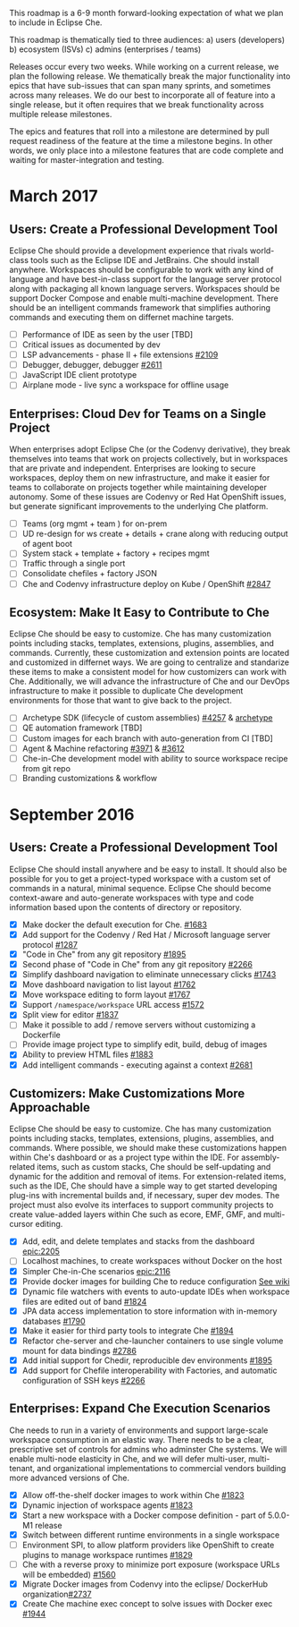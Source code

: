 This roadmap is a 6-9 month forward-looking expectation of what we plan to include in Eclipse Che. 

This roadmap is thematically tied to three audiences: 
a) users (developers) 
b) ecosystem (ISVs) 
c) admins (enterprises / teams) 

Releases occur every two weeks. While working on a current release, we plan the following release. We thematically break the major functionality into epics that have sub-issues that can span many sprints, and sometimes across many releases. We do our best to incorporate all of feature into a single release, but it often requires that we break functionality across multiple release milestones.

The epics and features that roll into a milestone are determined by pull request readiness of the feature at the time a milestone begins. In other words, we only place into a milestone features that are code complete and waiting for master-integration and testing.

# March 2017
## Users: Create a Professional Development Tool
Eclipse Che should provide a development experience that rivals world-class tools such as the Eclipse IDE and JetBrains. Che should install anywhere. Workspaces should be configurable to work with any kind of language and have best-in-class support for the language server protocol along with packaging all known language servers. Workspaces should be support Docker Compose and enable multi-machine development. There should be an intelligent commands framework that simplifies authoring commands and executing them on differnet machine targets.
- [ ] Performance of IDE as seen by the user [TBD]
- [ ] Critical issues as documented by dev 
- [ ] LSP advancements - phase II + file extensions [#2109](https://github.com/eclipse/che/issues/2109)
- [ ] Debugger, debugger, debugger [#2611](https://github.com/eclipse/che/issues/2611)
- [ ] JavaScript IDE client prototype
- [ ] Airplane mode - live sync a workspace for offline usage

## Enterprises: Cloud Dev for Teams on a Single Project
When enterprises adopt Eclipse Che (or the Codenvy derivative), they break themselves into teams that work on projects collectively, but in workspaces that are private and independent. Enterprises are looking to secure workspaces, deploy them on new infrastructure, and make it easier for teams to collaborate on projects together while maintaining developer autonomy. Some of these issues are Codenvy or Red Hat OpenShift issues, but generate significant improvements to the underlying Che platform.
- [ ] Teams (org mgmt + team ) for on-prem
- [ ] UD re-design for ws create + details + crane along with reducing output of agent boot
- [ ] System stack + template + factory + recipes mgmt
- [ ] Traffic through a single port
- [ ] Consolidate chefiles + factory JSON 
- [ ] Che and Codenvy infrastructure deploy on Kube / OpenShift [#2847](https://github.com/eclipse/che/issues/2847)
 
## Ecosystem: Make It Easy to Contribute to Che
Eclipse Che should be easy to customize. Che has many customization points including stacks, templates, extensions, plugins, assemblies, and commands. Currently, these customization and extension points are located and customized in differnet ways. We are going to centralize and standarize these items to make a consistent model for how customizers can work with Che. Additionally, we will advance the infrastructure of Che and our DevOps infrastructure to make it possible to duplicate Che development environments for those that want to give back to the project.
- [ ] Archetype SDK (lifecycle of custom assemblies) [#4257](https://github.com/eclipse/che/issues/4257) & [archetype](https://github.com/eclipse/che-archetypes/issues) 
- [ ] QE automation framework [TBD] 
- [ ] Custom images for each branch with auto-generation from CI [TBD] 
- [ ] Agent & Machine refactoring [#3971](https://github.com/eclipse/che/issues/3971) & [#3612](https://github.com/eclipse/che/issues/3612) 
- [ ] Che-in-Che development model with ability to source workspace recipe from git repo 
- [ ] Branding customizations & workflow 

# September 2016
## Users: Create a Professional Development Tool
Eclipse Che should install anywhere and be easy to install. It should also be possible for you to get a project-typed workspace with a custom set of commands in a natural, minimal sequence. Eclipse Che should become context-aware and auto-generate workspaces with type and code information based upon the contents of directory or repository.
- [x] Make docker the default execution for Che. [#1683](https://github.com/eclipse/che/pull/1683)
- [x] Add support for the Codenvy / Red Hat / Microsoft language server protocol [#1287](https://github.com/eclipse/che/issues/1287)
- [x] "Code in Che" from any git repository [#1895](https://github.com/eclipse/che/issues/1895)
- [x] Second phase of "Code in Che" from any git repository [#2266](#2266)
- [x] Simplify dashboard navigation to eliminate unnecessary clicks [#1743](https://github.com/eclipse/che/issues/1743) 
- [x] Move dashboard navigation to list layout [#1762](https://github.com/eclipse/che/issues/1762)
- [x] Move workspace editing to form layout [#1767](https://github.com/eclipse/che/issues/1767)
- [x] Support `/namespace/workspace` URL access [#1572](https://github.com/eclipse/che/pull/1572)
- [x] Split view for editor [#1837](https://github.com/eclipse/che/issues/1837)
- [ ] Make it possible to add / remove servers without customizing a Dockerfile
- [ ] Provide image project type to simplify edit, build, debug of images
- [x] Ability to preview HTML files [#1883](https://github.com/eclipse/che/issues/1883)
- [x] Add intelligent commands - executing against a context [#2681](https://github.com/eclipse/che/issues/2681)

## Customizers: Make Customizations More Approachable
Eclipse Che should be easy to customize. Che has many customization points including stacks, templates, extensions, plugins, assemblies, and commands. Where possible, we should make these customizations happen within Che's dashboard or as a project type within the IDE. For assembly-related items, such as custom stacks, Che should be self-updating and dynamic for the addition and removal of items. For extension-related items, such as the IDE, Che should have a simple way to get started developing plug-ins with incremental builds and, if necessary, super dev modes. The project must also evolve its interfaces to support community projects to create value-added layers within Che such as ecore, EMF, GMF, and multi-cursor editing.

- [x] Add, edit, and delete templates and stacks from the dashboard [epic:2205](#2205)
- [ ] Localhost machines, to create workspaces without Docker on the host
- [x] Simpler Che-in-Che scenarios [epic:2116](https://github.com/eclipse/che/issues/2116)
- [x] Provide docker images for building Che to reduce configuration [See wiki](https://github.com/eclipse/che/wiki/Development-Workflow#build-che-using-docker)
- [x] Dynamic file watchers with events to auto-update IDEs when workspace files are edited out of band [#1824](https://github.com/eclipse/che/issues/1824)
- [x] JPA data access implementation to store information with in-memory databases [#1790](https://github.com/eclipse/che/issues/1790)
- [x] Make it easier for third party tools to integrate Che [#1894](https://github.com/eclipse/che/issues/1894)
- [x] Refactor che-server and che-launcher containers to use single volume mount for data bindings [#2786](https://github.com/eclipse/che/pull/2786)
- [x] Add initial support for Chedir, reproducible dev environments [#1895](https://github.com/eclipse/che/issues/1895)
- [x] Add support for Chefile interoperability with Factories, and automatic configuration of SSH keys [#2266](https://github.com/eclipse/che/issues/2266)

## Enterprises: Expand Che Execution Scenarios
Che needs to run in a variety of environments and support large-scale workspace consumption in an elastic way. There needs to be a clear, prescriptive set of controls for admins who adminster Che systems. We will enable multi-node elasticity in Che, and we will defer multi-user, multi-tenant, and organizational implementations to commercial vendors building more advanced versions of Che.
- [x] Allow off-the-shelf docker images to work within Che [#1823](https://github.com/eclipse/che/issues/1823)
- [x] Dynamic injection of workspace agents [#1823](https://github.com/eclipse/che/issues/1823)
- [x] Start a new workspace with a Docker compose definition - part of 5.0.0-M1 release
- [x] Switch between different runtime environments in a single workspace
- [ ] Environment SPI, to allow platform providers like OpenShift to create plugins to manage workspace runtimes [#1829](https://github.com/eclipse/che/issues/1829)
- [ ] Che with a reverse proxy to minimize port exposure (workspace URLs will be embedded) [#1560](https://github.com/eclipse/che/issues/1560)
- [x] Migrate Docker images from Codenvy into the eclipse/ DockerHub organization[#2737](https://github.com/eclipse/che/issues/2737)
- [x] Create Che machine exec concept to solve issues with Docker exec [#1944](https://github.com/eclipse/che/issues/1944)